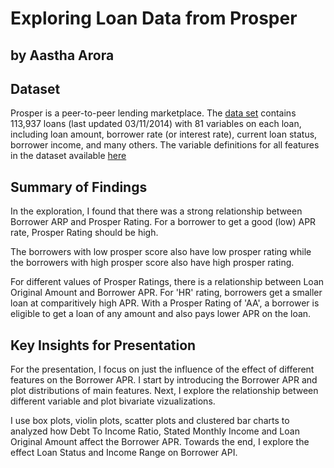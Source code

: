 # Exploring Loan Data from Prosper
## by Aastha Arora


## Dataset

Prosper is a peer-to-peer lending marketplace. The [data set](https://www.google.com/url?q=https://s3.amazonaws.com/udacity-hosted-downloads/ud651/prosperLoanData.csv&sa=D&ust=1554486256021000) contains 113,937 loans (last updated 03/11/2014) with 81 variables on each loan, including loan amount, borrower rate (or interest rate), current loan status, borrower income, and many others. The variable definitions for all features in the dataset available [here](https://www.google.com/url?q=https://docs.google.com/spreadsheet/ccc?key%3D0AllIqIyvWZdadDd5NTlqZ1pBMHlsUjdrOTZHaVBuSlE%26usp%3Dsharing&sa=D&ust=1554486256024000)



## Summary of Findings

In the exploration, I found that there was a strong relationship between Borrower ARP and Prosper Rating. For a borrower to get a good (low) APR rate, Prosper Rating should be high.

The borrowers with low prosper score also have low prosper rating while the borrowers with high prosper score also have high prosper rating.

For different values of Prosper Ratings, there is a relationship between Loan Original Amount and Borrower APR. For 'HR' rating, borrowers get a smaller loan at comparitively high APR. With a Prosper Rating of 'AA', a borrower is eligible to get a loan of any amount and also pays lower APR on the loan.

## Key Insights for Presentation

For the presentation, I focus on just the influence of the effect of different features on the Borrower APR. I start by introducing the Borrower APR and plot distributions of main features. Next, I explore the relationship between different variable and plot bivariate vizualizations.

I use box plots, violin plots, scatter plots and clustered bar charts to analyzed how Debt To Income Ratio, Stated Monthly Income and Loan Original Amount affect the Borrower APR. Towards the end, I explore the effect Loan Status and Income Range on Borrower API.
